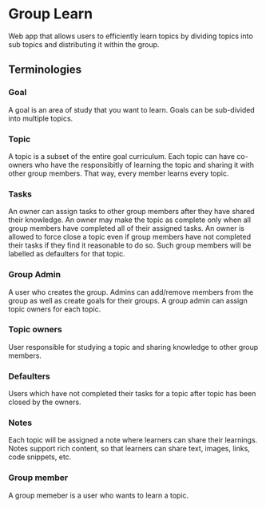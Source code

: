 # Group Learn

Web app that allows users to efficiently learn topics by dividing topics into sub topics and distributing it within the group.

## Terminologies

### Goal

A goal is an area of study that you want to learn. Goals can be sub-divided into multiple topics.

### Topic

A topic is a subset of the entire goal curriculum. Each topic can have co-owners who have the responsibitly of learning the topic and sharing it with other group members. That way, every member learns every topic.

### Tasks

An owner can assign tasks to other group members after they have shared their knowledge. An owner may make the topic as complete only when all group members have completed all of their assigned tasks. An owner is allowed to force close a topic even if group members have not completed their tasks if they find it reasonable to do so. Such group members will be labelled as defaulters for that topic.

### Group Admin

A user who creates the group. Admins can add/remove members from the group as well as create goals for their groups. A group admin can assign topic owners for each topic.

### Topic owners

User responsible for studying a topic and sharing knowledge to other group members.

### Defaulters

Users which have not completed their tasks for a topic after topic has been closed by the owners.

### Notes

Each topic will be assigned a note where learners can share their learnings. Notes support rich content, so that learners can share text, images, links, code snippets, etc.

### Group member

A group memeber is a user who wants to learn a topic.
